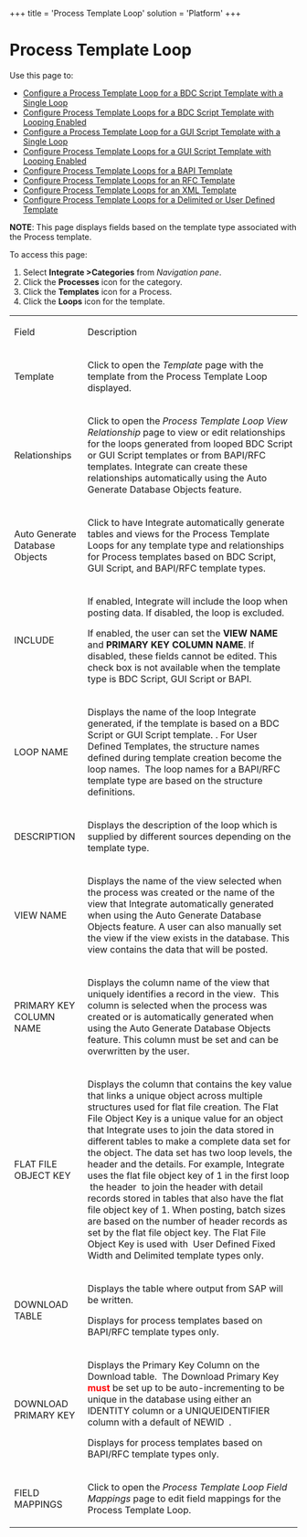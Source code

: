 +++
title = 'Process Template Loop'
solution = 'Platform'
+++

# Process Template Loop

<div class="use">

Use this page to:

  - [Configure a Process Template Loop for a BDC Script Template with a
    Single Loop](../Use_Cases/ConfigureProcTempLpBDCSingLp)
  - [Configure Process Template Loops for a BDC Script Template with
    Looping Enabled](../Use_Cases/ConfigureProcTempLoopsBDCLoopEn)
  - [Configure a Process Template Loop for a GUI Script Template with a
    Single Loop](../Use_Cases/ConfigProcTmpLpGUISingLp)
  - [Configure Process Template Loops for a GUI Script Template with
    Looping Enabled](../Use_Cases/ConfigureProcTemplLoopsGUILoopgEn)
  - [Configure Process Template Loops for a BAPI
    Template](../Use_Cases/ConfigureProcessTemplateLoopsBAPI)
  - [Configure Process Template Loops for an RFC
    Template](../Use_Cases/ConfigureProcess_emplate_LoopsRFC)
  - [Configure Process Template Loops for an XML
    Template](../Use_Cases/ConfigureProcessTemplateLoopsXML)
  - [Configure Process Template Loops for a Delimited or User Defined
    Template](../Use_Cases/ConfigureProcessTemplateLoopsDelimited)

</div>

<span style="font-weight: bold;">NOTE</span>: This page displays fields
based on the template type associated with the Process template.

To access this page:

1.  Select <span style="font-weight: bold;">Integrate
    \></span>**Categories** from *Navigation pane*.
2.  Click the **Processes** icon for the category.
3.  Click the **Templates** icon for a Process.
4.  Click the **Loops** icon for the template.

<table>
<tbody>
<tr class="odd">
<td><p>Field</p></td>
<td><p>Description</p></td>
</tr>
<tr class="even">
<td><p>Template</p></td>
<td><p>Click to open the <em>Template</em> page with the template from the Process Template Loop displayed.</p></td>
</tr>
<tr class="odd">
<td><p>Relationships</p></td>
<td><p>Click to open the <em>Process Template Loop View Relationship</em> page to view or edit relationships for the loops generated from looped BDC Script or GUI Script templates or from BAPI/RFC templates. Integrate can create these relationships automatically using the Auto Generate Database Objects feature.</p></td>
</tr>
<tr class="even">
<td><p>Auto Generate Database Objects</p></td>
<td><p>Click to have Integrate automatically generate tables and views for the Process Template Loops for any template type and relationships for Process templates based on BDC Script, GUI Script, and BAPI/RFC template types.</p></td>
</tr>
<tr class="odd">
<td><p>INCLUDE</p></td>
<td><p>If enabled, Integrate will include the loop when posting data. If disabled, the loop is excluded.</p>
<p>If enabled, the user can set the <strong>VIEW NAME</strong> and <strong>PRIMARY KEY COLUMN NAME</strong>. If disabled, these fields cannot be edited. This check box is not available when the template type is BDC Script, GUI Script or BAPI.</p></td>
</tr>
<tr class="even">
<td><p>LOOP NAME</p></td>
<td><p>Displays the name of the loop Integrate generated, if the template is based on a BDC Script or GUI Script template. . For User Defined Templates, the structure names defined during template creation become the loop names.  The loop names for a BAPI/RFC template type are based on the structure definitions.</p></td>
</tr>
<tr class="odd">
<td><p>DESCRIPTION</p></td>
<td><p>Displays the description of the loop which is supplied by different sources depending on the template type.</p></td>
</tr>
<tr class="even">
<td><p>VIEW NAME</p></td>
<td><p>Displays the name of the view selected when the process was created or the name of the view that Integrate automatically generated when using the Auto Generate Database Objects feature. A user can also manually set the view if the view exists in the database. This view contains the data that will be posted.</p></td>
</tr>
<tr class="odd">
<td><p>PRIMARY KEY COLUMN NAME</p></td>
<td><p>Displays the column name of the view that uniquely identifies a record in the view.  This column is selected when the process was created or is automatically generated when using the Auto Generate Database Objects feature. This column must be set and can be overwritten by the user.</p></td>
</tr>
<tr class="even">
<td><p>FLAT FILE OBJECT KEY</p></td>
<td><p>Displays the column that contains the key value that links a unique object across multiple structures used for flat file creation. The Flat File Object Key is a unique value for an object that Integrate uses to join the data stored in different tables to make a complete data set for the object. The data set has two loop levels, the header and the details. For example, Integrate uses the flat file object key of 1 in the first loop  the header  to join the header with detail records stored in tables that also have the flat file object key of 1. When posting, batch sizes are based on the number of header records as set by the flat file object key. The Flat File Object Key is used with  User Defined Fixed Width and Delimited template types only.</p></td>
</tr>
<tr class="odd">
<td><p>DOWNLOAD TABLE</p></td>
<td><p>Displays the table where output from SAP will be written.</p>
<p>Displays for process templates based on BAPI/RFC template types only.</p></td>
</tr>
<tr class="even">
<td><p>DOWNLOAD PRIMARY KEY</p></td>
<td><p>Displays the Primary Key Column on the Download table.  The Download Primary Key <strong><span class="underline"><span style="color: #ff0000; text-decoration: none;">must</span></span></strong> be set up to be auto-incrementing to be unique in the database using either an IDENTITY column or a UNIQUEIDENTIFIER column with a default of NEWID  . </p>
<p>Displays for process templates based on BAPI/RFC template types only.</p></td>
</tr>
<tr class="odd">
<td><p>FIELD MAPPINGS</p></td>
<td><p>Click to open the <em>Process Template Loop Field Mappings</em> page to edit field mappings for the Process Template Loop.</p></td>
</tr>
</tbody>
</table>
